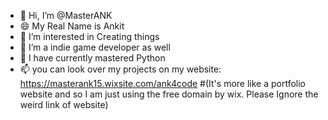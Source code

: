 - 👋 Hi, I’m @MasterANK
- 😄 My Real Name is Ankit
- 👀 I’m interested in Creating things
- 👾 I’m a indie game developer as well
- 🌱 I have currently mastered Python
- 📫 you can look over my projects on my website: https://masterank15.wixsite.com/ank4code
  #(It's more like a portfolio website and so I am just using the free domain by wix. Please Ignore the weird link of website)

<!---
MasterANK/MasterANK is a ✨ special ✨ repository because its `README.md` (this file) appears on your GitHub profile.
You can click the Preview link to take a look at your changes.
--->
